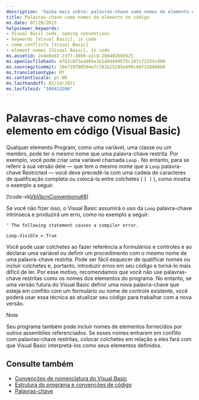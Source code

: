 ```yaml
---
description: 'Saiba mais sobre: palavras-chave como nomes de elemento no código (Visual Basic)'
title: Palavras-chave como nomes de elemento no código
ms.date: 07/20/2015
helpviewer_keywords:
- Visual Basic code, naming conventions
- keywords [Visual Basic], in code
- name conflicts [Visual Basic]
- element names [Visual Basic], in code
ms.assetid: 2e4e8e02-23f7-49b9-a1c8-2b0402b6b525
ms.openlocfilehash: 4782c0f3ea065e3e140d449575c187cf2254cd08
ms.sourcegitcommit: 10e719780594efc781b15295e499c66f316068b8
ms.translationtype: MT
ms.contentlocale: pt-BR
ms.lasthandoff: 02/14/2021
ms.locfileid: "100433206"
---
```

# <a name="keywords-as-element-names-in-code-visual-basic"></a>Palavras-chave como nomes de elemento em código (Visual Basic)

Qualquer elemento Program, como uma variável, uma classe ou um membro, pode ter o mesmo nome que uma palavra-chave restrita. Por exemplo, você pode criar uma variável chamada `Loop` . No entanto, para se referir à sua versão dele — que tem o mesmo nome que a `Loop` palavra-chave Restricted — você deve precedê-la com uma cadeia de caracteres de qualificação completa ou colocá-la entre colchetes ( `[ ]` ), como mostra o exemplo a seguir.  
  
 [!code-vb[VbVbcnConventions#8](~/samples/snippets/visualbasic/VS_Snippets_VBCSharp/VbVbcnConventions/VB/Class1.vb#8)]  
  
 Se você não fizer isso, o Visual Basic assumirá o uso da `Loop` palavra-chave intrínseca e produzirá um erro, como no exemplo a seguir:  
  
 `' The following statement causes a compiler error.`  
  
 `Loop.Visible = True`  
  
 Você pode usar colchetes ao fazer referência a formulários e controles e ao declarar uma variável ou definir um procedimento com o mesmo nome de uma palavra-chave restrita. Pode ser fácil esquecer de qualificar nomes ou incluir colchetes e, portanto, introduzir erros em seu código e torná-lo mais difícil de ler. Por esse motivo, recomendamos que você não use palavras-chave restritas como os nomes dos elementos do programa. No entanto, se uma versão futura do Visual Basic definir uma nova palavra-chave que esteja em conflito com um formulário ou nome de controle existente, você poderá usar essa técnica ao atualizar seu código para trabalhar com a nova versão.  
  
> [!NOTE]
> Seu programa também pode incluir nomes de elementos fornecidos por outros assemblies referenciados. Se esses nomes entrarem em conflito com palavras-chave restritas, colocar colchetes em relação a eles fará com que Visual Basic interpretá-los como seus elementos definidos.  
  
## <a name="see-also"></a>Consulte também

- [Convenções de nomenclatura do Visual Basic](naming-conventions.md)
- [Estrutura do programa e convenções de código](program-structure-and-code-conventions.md)
- [Palavras-chave](../../language-reference/keywords/index.md)
